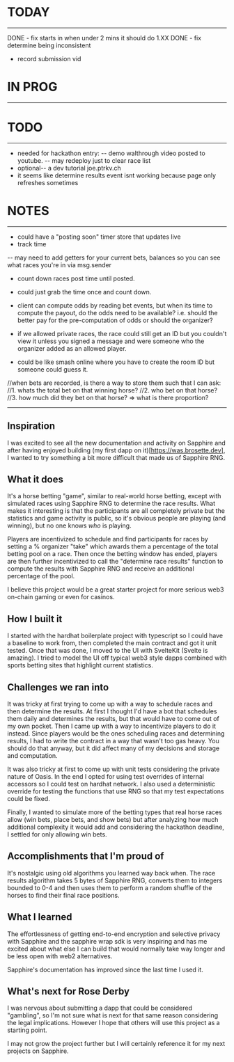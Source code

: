
# TODAY
------------------
DONE - fix starts in when under 2 mins it should do 1.XX
DONE - fix determine being inconsistent
- record submission vid

# IN PROG
------------------

# TODO
------------------
- needed for hackathon entry:
-- demo walthrough video posted to youtube.
-- may redeploy just to clear race list
- optional-- a dev tutorial joe.ptrkv.ch
- it seems like determine results event isnt working because page only refreshes sometimes


# NOTES
------------------
- could have a "posting soon" timer store that updates live
- track time

-- may need to add getters for your current bets, balances so you can see what races you're in via msg.sender

- count down races post time until posted.
- could just grab the time once and count down.

- client can compute odds by reading bet events, but when its time to compute the payout, 
do the odds need to be available? i.e. should the better pay for the pre-computation of odds or 
should the organizer?
- if we allowed private races, the race could still get an ID but
you couldn't view it unless you signed a message and were someone who the organizer added
as an allowed player.
- could be like smash online where you have to create the room ID but someone could guess it.

//when bets are recorded, is there a way to store them such that I can ask:
//1. whats the total bet on that winning horse?
//2. who bet on that horse?
//3. how much did they bet on that horse? => what is there proportion? 

-------------------------

## Inspiration

I was excited to see all the new documentation and activity on Sapphire and after having enjoyed building (my first dapp on it)[https://was.brosette.dev], I wanted to try something a bit more difficult that made us of Sapphire RNG.

## What it does

It's a horse betting "game", similar to real-world horse betting, except with simulated races using Sapphire RNG to determine the race results.  What makes it interesting is that the participants are all completely private but the statistics and game activity is public, so it's obvious people are playing (and winning), but no one knows _who_ is playing.  

Players are incentivized to schedule and find participants for races by setting a % organizer "take" which awards them a percentage of the total betting pool on a race.  Then once the betting window has ended, players are then further incentivized to call the "determine race results" function to compute the results with Sapphire RNG and receive an additional percentage of the pool.

I believe this project would be a great starter project for more serious web3 on-chain gaming or even for casinos.

## How I built it

I started with the hardhat boilerplate project with typescript so I could have a baseline to work from, then completed the main contract and got it unit tested.  Once that was done, I moved to the UI with SvelteKit (Svelte is amazing).  I tried to model the UI off typical web3 style dapps combined with sports betting sites that highlight current statistics.

## Challenges we ran into

It was tricky at first trying to come up with a way to schedule races and then determine the results.  At first I thought I'd have a bot that schedules them daily and determines the results, but that would have to come out of my own pocket.  Then I came up with a way to incentivize players to do it instead.  Since players would be the ones scheduling races and determining results, I had to write the contract in a way that wasn't too gas heavy.  You should do that anyway, but it did affect many of my decisions and storage and computation.  

It was also tricky at first to come up with unit tests considering the private nature of Oasis.  In the end I opted for using test overrides of internal accessors so I could test on hardhat network.  I also used a deterministic override for testing the functions that use RNG so that my test expectations could be fixed.

Finally, I wanted to simulate more of the betting types that real horse races allow (win bets, place bets, and show bets) but after analyzing how much additional complexity it would add and considering the hackathon deadline, I settled for only allowing win bets.

## Accomplishments that I'm proud of

It's nostalgic using old algorithms you learned way back when.  The race results algorithm takes 5 bytes of Sapphire RNG, converts them to integers bounded to 0-4 and then uses them to perform a random shuffle of the horses to find their final race positions.

## What I learned

The effortlessness of getting end-to-end encryption and selective privacy with Sapphire and the sapphire wrap sdk is very inspiring and has me excited about what else I can build that would normally take way longer and be less open with web2 alternatives.

Sapphire's documentation has improved since the last time I used it.  

## What's next for Rose Derby

I was nervous about submitting a dapp that could be considered "gambling", so I'm not sure what is next for that same reason considering the legal implications.  However I hope that others will use this project as a starting point.  

I may not grow the project further but I will certainly reference it for my next projects on Sapphire.